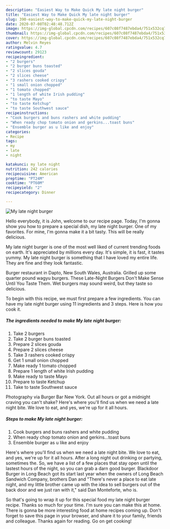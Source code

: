 ```yaml
---
description: "Easiest Way to Make Quick My late night burger"
title: "Easiest Way to Make Quick My late night burger"
slug: 390-easiest-way-to-make-quick-my-late-night-burger
date: 2020-07-08T02:48:48.712Z
image: https://img-global.cpcdn.com/recipes/607c08f7487ebda4/751x532cq70/my-late-night-burger-recipe-main-photo.jpg
thumbnail: https://img-global.cpcdn.com/recipes/607c08f7487ebda4/751x532cq70/my-late-night-burger-recipe-main-photo.jpg
cover: https://img-global.cpcdn.com/recipes/607c08f7487ebda4/751x532cq70/my-late-night-burger-recipe-main-photo.jpg
author: Melvin Reyes
ratingvalue: 4.7
reviewcount: 29123
recipeingredient:
- "2 burgers"
- "2 burger buns toasted"
- "2 slices gouda"
- "2 slices cheese"
- "3 rashers cooked crispy"
- "1 small onion chopped"
- "1 tomato chopped"
- "1 length of white Irish pudding"
- "to taste Mayo"
- "to taste Ketchup"
- "to taste Southwest sauce"
recipeinstructions:
- "Cook burgers and buns rashers and white pudding"
- "When ready chop tomato onion and gerkins...toast buns"
- "Ensemble burger as u like and enjoy"
categories:
- Recipe
tags:
- my
- late
- night

katakunci: my late night 
nutrition: 242 calories
recipecuisine: American
preptime: "PT24M"
cooktime: "PT60M"
recipeyield: "2"
recipecategory: Dinner

---
```



![My late night burger](https://img-global.cpcdn.com/recipes/607c08f7487ebda4/751x532cq70/my-late-night-burger-recipe-main-photo.jpg)

Hello everybody, it is John, welcome to our recipe page. Today, I'm gonna show you how to prepare a special dish, my late night burger. One of my favorites. For mine, I'm gonna make it a bit tasty. This will be really delicious.

My late night burger is one of the most well liked of current trending foods on earth. It's appreciated by millions every day. It's simple, it is fast, it tastes yummy. My late night burger is something that I have loved my entire life. They are fine and they look fantastic.

Burger restaurant in Dapto, New South Wales, Australia. Grilled up some quarter pound wagyu burgers. These Late-Night Burgers Don&#39;t Make Sense Until You Taste Them. Wet burgers may sound weird, but they taste so delicious.


To begin with this recipe, we must first prepare a few ingredients. You can have my late night burger using 11 ingredients and 3 steps. Here is how you cook it.

<!--inarticleads1-->

##### The ingredients needed to make My late night burger:

1. Take 2 burgers
1. Take 2 burger buns toasted
1. Prepare 2 slices gouda
1. Prepare 2 slices cheese
1. Take 3 rashers cooked crispy
1. Get 1 small onion chopped
1. Make ready 1 tomato chopped
1. Prepare 1 length of white Irish pudding
1. Make ready to taste Mayo
1. Prepare to taste Ketchup
1. Take to taste Southwest sauce


Photography via Burger Bar New York. Out all hours or got a midnight craving you can&#39;t shake? Here&#39;s where you&#39;ll find us when we need a late night bite. We love to eat, and yes, we&#39;re up for it all hours. 

<!--inarticleads2-->

##### Steps to make My late night burger:

1. Cook burgers and buns rashers and white pudding
1. When ready chop tomato onion and gerkins...toast buns
1. Ensemble burger as u like and enjoy


Here&#39;s where you&#39;ll find us when we need a late night bite. We love to eat, and yes, we&#39;re up for it all hours. After a long night out drinking or partying, sometimes the. So, we have a list of a few places that stay open until the lastest hours of the night, so you can grab a darn good burger. Blackdoor Burger in Long Beach got its start last year when the owners of Long Beach Sandwich Company, brothers Dan and &#34;There&#39;s never a place to eat late night, and my little brother came up with the idea to sell burgers out of the back door and we just ran with it,&#34; said Dan Monteforte, who is. 

So that's going to wrap it up for this special food my late night burger recipe. Thanks so much for your time. I'm sure you can make this at home. There is gonna be more interesting food at home recipes coming up. Don't forget to save this page in your browser, and share it to your family, friends and colleague. Thanks again for reading. Go on get cooking!

